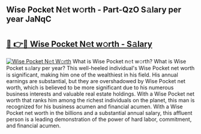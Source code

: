 ## Wise Pocket N𝚎t w𝚘rth - Part-QzO S𝚊lary per year JaNqC

# <h2><a href="http://gc0u3n.nevu.top/?p=Wise+Pocket">🔗 👉🔴 Wise Pocket N𝚎t w𝚘rth - S𝚊lary</a></h2>

[![Wise Pocket N𝚎t W𝚘rth](https://i.imgur.com/Oavwk0R.jpeg)](http://gc0u3n.nevu.top/?p=Wise+Pocket)
What is Wise Pocket n𝚎t w𝚘rth? What is Wise Pocket s𝚊lary per year?
This well-heeled individual's Wise Pocket net worth is significant, making him one of the wealthiest in his field. His annual earnings are substantial, but they are overshadowed by Wise Pocket net worth, which is believed to be more significant due to his numerous business interests and valuable real estate holdings. With a Wise Pocket net worth that ranks him among the richest individuals on the planet, this man is recognized for his business acumen and financial acumen. With a Wise Pocket net worth in the billions and a substantial annual salary, this affluent person is a leading demonstration of the power of hard labor, commitment, and financial acumen.
